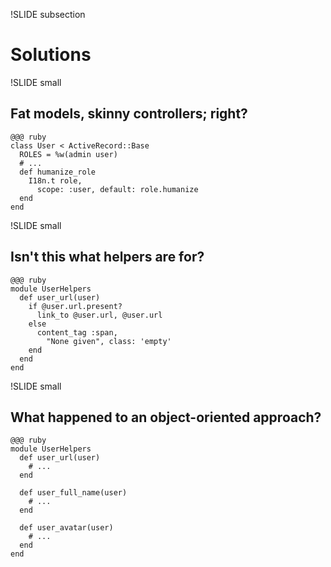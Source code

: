 !SLIDE subsection

# Solutions

!SLIDE small

## Fat models, skinny controllers; right?

    @@@ ruby
    class User < ActiveRecord::Base
      ROLES = %w(admin user)
      # ...
      def humanize_role
        I18n.t role,
          scope: :user, default: role.humanize
      end
    end

!SLIDE small

## Isn't this what helpers are for?

    @@@ ruby
    module UserHelpers
      def user_url(user)
        if @user.url.present?
          link_to @user.url, @user.url
        else
          content_tag :span,
            "None given", class: 'empty'
        end
      end
    end

!SLIDE small

## What happened to an object-oriented approach?

    @@@ ruby
    module UserHelpers
      def user_url(user)
        # ...
      end
      
      def user_full_name(user)
        # ...
      end
      
      def user_avatar(user)
        # ...
      end
    end
